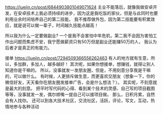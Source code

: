 

https://juejin.cn/post/6844903801049071624
主业不能落后，就像我做安卓开发，在安卓技术上我必须持续的进步，因为这是我吃饭的家伙，但是与此同时也要利用业余时间培养自己的第二技能，
我不推荐做外包，因为第二技能要有积累效应，就是说可以做一辈子，时间越久技能点越高！

所以我为什么一定要做副业? 一个是我不会害怕中年危机，第二我不会因为害怕工作出问题而焦虑不安，我宁愿做薪资只有50万但是副业还能赚50万的人，
  我认为后者才是真正的有能力。


接单
https://juejin.cn/post/7294509366556262463
有人的地方就有生意，所以，多加群，多加人，越多越好！
其次呢，如果你想接单，想赚钱，就得让别人知道你是干嘛的。
所以，没事就发一发朋友圈，但是，不用刻意分享我是干嘛的，可以做什么。
有时候，人更排斥做生意，而更喜欢交朋友（想象一下，你的微信好友，天天看你在朋友圈发接单广告，会是什么想法？）。
其实呢，不刻意就是最大的刻意。
把平时写代码的心得、看到某个技术的灵感、自己写的项目截图等等，没事就发一发，偶尔顺嘴一提自己可以接项目做。
那么，日积月累，自然会有人找你。
还可以到各大技术社区，交流社区，活跃，评论，写文，互动，热情地参与各种活动
